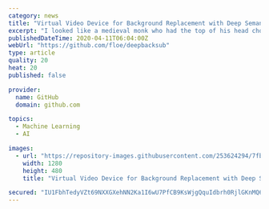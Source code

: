 ```yaml
---
category: news
title: "Virtual Video Device for Background Replacement with Deep Semantic Segmentation"
excerpt: "I looked like a medieval monk who had the top of his head chopped off, so ... next. I've heard good things about this deep learning stuff, so let's try that. I first had to find my way through a pile of frameworks (Keras, Tensorflow, PyTorch, etc.), but after I found a ready-made model for semantic segmentation based on Tensorflow Lite (DeepLab ..."
publishedDateTime: 2020-04-11T06:04:00Z
webUrl: "https://github.com/floe/deepbacksub"
type: article
quality: 20
heat: 20
published: false

provider:
  name: GitHub
  domain: github.com

topics:
  - Machine Learning
  - AI

images:
  - url: "https://repository-images.githubusercontent.com/253624294/7fb66280-78be-11ea-8123-125636eb49d0"
    width: 1280
    height: 480
    title: "Virtual Video Device for Background Replacement with Deep Semantic Segmentation"

secured: "IU1FbhTedyVZt69NXXGXehNN2Ka1I6wU7PfCB9KsWjgQquIdbrh0RjlGKnMQ6MzPQ2UH6rs9X769IgxV6+pi/uIIbgcIwm9MQeyvV3ukMHiwKV295C3t6pUAHWvCME/2z7VsZ7xsDWC/M3KXHlHVognbjreZTSkVMhgkWj6qTO2wi6YoBfobdw5Lgvj0L1VFd4wPVfqLhoJJvbA/ZZTeZ7GmssucH3ZHDu/TmtUWnyIZe799NIgufWHN8T9O+Xznp+Vzrpp/9HBmQBpDApYLuY1pJXUrmibhlIIC2k2bzoKZvzo7G+V3Bnv0hap+SVQM;qJZ63kxJ5YAa8JmO73a4/Q=="
---
```


